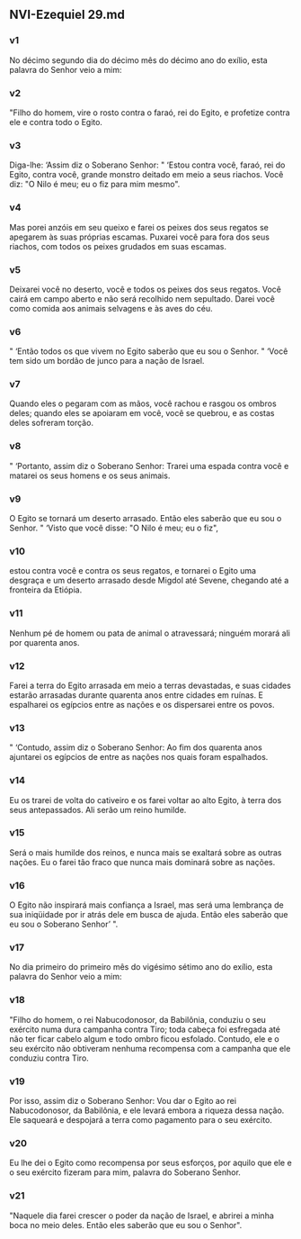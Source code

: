 ## NVI-Ezequiel 29.md
### v1
 No décimo segundo dia do décimo mês do décimo ano do exílio, esta palavra do Senhor veio a mim:
### v2
 "Filho do homem, vire o rosto contra o faraó, rei do Egito, e profetize contra ele e contra todo o Egito.
### v3
 Diga-lhe: ‘Assim diz o Soberano Senhor: " ‘Estou contra você, faraó, rei do Egito, contra você, grande monstro deitado em meio a seus riachos. Você diz: "O Nilo é meu; eu o fiz para mim mesmo".
### v4
 Mas porei anzóis em seu queixo e farei os peixes dos seus regatos se apegarem às suas próprias escamas. Puxarei você para fora dos seus riachos, com todos os peixes grudados em suas escamas.
### v5
 Deixarei você no deserto, você e todos os peixes dos seus regatos. Você cairá em campo aberto e não será recolhido nem sepultado. Darei você como comida aos animais selvagens e às aves do céu.
### v6
 " ‘Então todos os que vivem no Egito saberão que eu sou o Senhor. " ‘Você tem sido um bordão de junco para a nação de Israel.
### v7
 Quando eles o pegaram com as mãos, você rachou e rasgou os ombros deles; quando eles se apoiaram em você, você se quebrou, e as costas deles sofreram torção.
### v8
 " ‘Portanto, assim diz o Soberano Senhor: Trarei uma espada contra você e matarei os seus homens e os seus animais.
### v9
 O Egito se tornará um deserto arrasado. Então eles saberão que eu sou o Senhor. " ‘Visto que você disse: "O Nilo é meu; eu o fiz",
### v10
 estou contra você e contra os seus regatos, e tornarei o Egito uma desgraça e um deserto arrasado desde Migdol até Sevene, chegando até a fronteira da Etiópia.
### v11
 Nenhum pé de homem ou pata de animal o atravessará; ninguém morará ali por quarenta anos.
### v12
 Farei a terra do Egito arrasada em meio a terras devastadas, e suas cidades estarão arrasadas durante quarenta anos entre cidades em ruínas. E espalharei os egípcios entre as nações e os dispersarei entre os povos.
### v13
 " ‘Contudo, assim diz o Soberano Senhor: Ao fim dos quarenta anos ajuntarei os egípcios de entre as nações nos quais foram espalhados.
### v14
 Eu os trarei de volta do cativeiro e os farei voltar ao alto Egito, à terra dos seus antepassados. Ali serão um reino humilde.
### v15
 Será o mais humilde dos reinos, e nunca mais se exaltará sobre as outras nações. Eu o farei tão fraco que nunca mais dominará sobre as nações.
### v16
 O Egito não inspirará mais confiança a Israel, mas será uma lembrança de sua iniqüidade por ir atrás dele em busca de ajuda. Então eles saberão que eu sou o Soberano Senhor’ ".
### v17
 No dia primeiro do primeiro mês do vigésimo sétimo ano do exílio, esta palavra do Senhor veio a mim:
### v18
 "Filho do homem, o rei Nabucodonosor, da Babilônia, conduziu o seu exército numa dura campanha contra Tiro; toda cabeça foi esfregada até não ter ficar cabelo algum e todo ombro ficou esfolado. Contudo, ele e o seu exército não obtiveram nenhuma recompensa com a campanha que ele conduziu contra Tiro.
### v19
 Por isso, assim diz o Soberano Senhor: Vou dar o Egito ao rei Nabucodonosor, da Babilônia, e ele levará embora a riqueza dessa nação. Ele saqueará e despojará a terra como pagamento para o seu exército.
### v20
 Eu lhe dei o Egito como recompensa por seus esforços, por aquilo que ele e o seu exército fizeram para mim, palavra do Soberano Senhor.
### v21
 "Naquele dia farei crescer o poder da nação de Israel, e abrirei a minha boca no meio deles. Então eles saberão que eu sou o Senhor".
